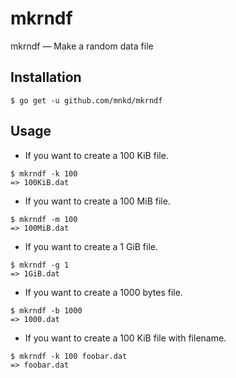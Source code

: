 # mkrndf
mkrndf — Make a random data file

## Installation

```
$ go get -u github.com/mnkd/mkrndf
```

## Usage

- If you want to create a 100 KiB file.

```
$ mkrndf -k 100
=> 100KiB.dat
```

- If you want to create a 100 MiB file.

```
$ mkrndf -m 100
=> 100MiB.dat
```

- If you want to create a 1 GiB file.

```
$ mkrndf -g 1
=> 1GiB.dat
```

- If you want to create a 1000 bytes file.

```
$ mkrndf -b 1000
=> 1000.dat
```


- If you want to create a 100 KiB file with filename.

```
$ mkrndf -k 100 foobar.dat
=> foobar.dat
```
